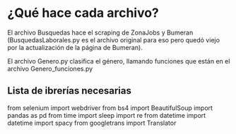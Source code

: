 # ¿Qué hace cada archivo?
El archivo Busquedas hace el scraping de ZonaJobs y Bumeran (BusquedasLaborales.py es el archivo original para eso pero quedó viejo por la actualización de la página de Bumeran).

El archivo Genero.py clasifica el género, llamando funciones que están en el archivo Genero_funciones.py





## Lista de ibrerías necesarias
from selenium import webdriver
from bs4 import BeautifulSoup
import pandas as pd
from time import sleep
import re
from datetime import datetime
import spacy
from googletrans import Translator
